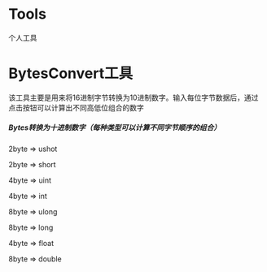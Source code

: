 # Tools
个人工具
# BytesConvert工具
该工具主要是用来将16进制字节转换为10进制数字。输入每位字节数据后，通过点击按钮可以计算出不同高低位组合的数字
##### Bytes转换为十进制数字（每种类型可以计算不同字节顺序的组合）

  2byte => ushot  
  
  2byte => short
  
  4byte => uint
  
  4byte => int
  
  8byte => ulong
  
  8byte => long
  
  4byte => float
  
  8byte => double
  
